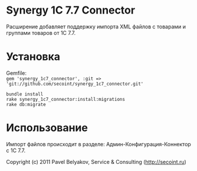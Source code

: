Synergy 1C 7.7 Connector
===================

Расширение добавляет поддержку импорта XML файлов с товарами и группами товаров от 1C 7.7.


Установка
==================

Gemfile:  
`gem 'synergy_1c7_connector', :git => 'git://github.com/secoint/synergy_1c7_connector.git'`

    bundle install
    rake synergy_1c7_connector:install:migrations
    rake db:migrate


Использование
==================

Импорт файлов происходит в разделе: Админ-Конфигурация-Коннектор с 1С 7.7.

Copyright (c) 2011 Pavel Belyakov, Service & Consulting (http://secoint.ru)
